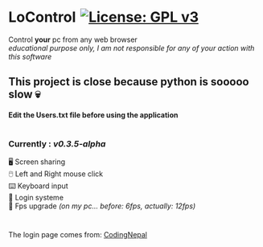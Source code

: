 # LoControl [![License: GPL v3](https://img.shields.io/badge/License-GPLv3-blue.svg)](https://www.gnu.org/licenses/gpl-3.0)
Control **your** pc from any web browser <br>
*educational purpose only, I am not responsible for any of your action with this software*

## This project is close because python is sooooo slow 💀

#### Edit the Users.txt file before using the application

#


### Currently : *v0.3.5-alpha*
🖥️ Screen sharing <br>
🖱️ Left and Right mouse click <br> 
⌨️ Keyboard input <br>
🔐 Login systeme <br>
🚀 Fps upgrade  *(on my pc... before: 6fps, actually: 12fps)* <br>

#

The login page comes from: <a href="https://www.youtube.com/watch?v=eeHqZeJ9Vqc">CodingNepal</a>
